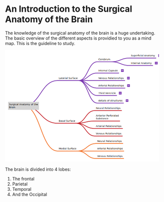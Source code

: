 # An Introduction to the Surgical Anatomy of the Brain

The knowledge of the surgical anatomy of the brain is a huge undertaking. The basic overview of the different aspects is providied to you as a mind map. This is the guideline to study.

![The overview of the surgical anatomy content / Mind Map](./overview-1.png)

The brain is divided into 4 lobes:
1. The frontal
2. Parietal 
3. Temporal
4. And the Occipital

